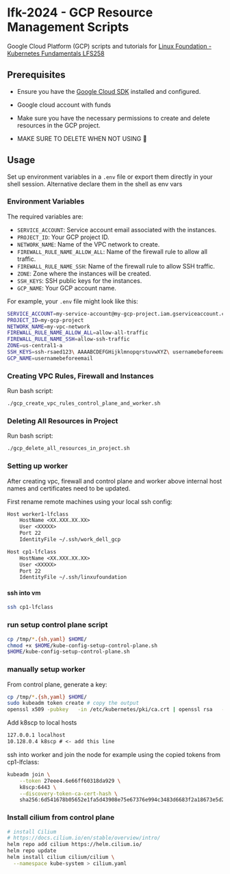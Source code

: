 # lfk-2024 - GCP Resource Management Scripts
Google Cloud Platform (GCP) scripts and tutorials for 
[Linux Foundation - Kubernetes Fundamentals LFS258](https://trainingportal.linuxfoundation.org/courses/kubernetes-fundamentals-lfs258)

## Prerequisites

- Ensure you have the [Google Cloud SDK](https://cloud.google.com/sdk/docs/install) installed and configured.
- Google cloud account with funds
- Make sure you have the necessary permissions to create and delete resources in the GCP project.

- MAKE SURE TO DELETE WHEN NOT USING 🤑

## Usage

Set up environment variables in a `.env` file or export them directly in your shell session. Alternative declare them in the shell as env vars

### Environment Variables
The required variables are:

- `SERVICE_ACCOUNT`: Service account email associated with the instances.
- `PROJECT_ID`: Your GCP project ID.
- `NETWORK_NAME`: Name of the VPC network to create.
- `FIREWALL_RULE_NAME_ALLOW_ALL`: Name of the firewall rule to allow all traffic.
- `FIREWALL_RULE_NAME_SSH`: Name of the firewall rule to allow SSH traffic.
- `ZONE`: Zone where the instances will be created.
- `SSH_KEYS`: SSH public keys for the instances.
- `GCP_NAME`: Your GCP account name.

For example, your `.env` file might look like this:

```bash
SERVICE_ACCOUNT=my-service-account@my-gcp-project.iam.gserviceaccount.com 
PROJECT_ID=my-gcp-project 
NETWORK_NAME=my-vpc-network 
FIREWALL_RULE_NAME_ALLOW_ALL=allow-all-traffic 
FIREWALL_RULE_NAME_SSH=allow-ssh-traffic 
ZONE=us-central1-a 
SSH_KEYS=ssh-rsaed123\ AAAABCDEFGHijklmnopqrstuvwXYZ\ usernamebeforeemail@gmail.com
GCP_NAME=usernamebeforeemail
```

### Creating VPC Rules, Firewall and Instances

Run bash script:

```bash
./gcp_create_vpc_rules_control_plane_and_worker.sh
```

### Deleting All Resources in Project

Run bash script:

```bash
./gcp_delete_all_resources_in_project.sh
```

### Setting up worker

After creating vpc, firewall and control plane and worker above internal host names and certificates need to be updated.

First rename remote machines using your local ssh config:

```txt
Host worker1-lfclass
    HostName <XX.XXX.XX.XX>
    User <XXXXX>
    Port 22
    IdentityFile ~/.ssh/work_dell_gcp

Host cp1-lfclass
    HostName <XX.XXX.XX.XX>
    User <XXXXX>
    Port 22
    IdentityFile ~/.ssh/linxufoundation
```

#### ssh into vm

```bash
ssh cp1-lfclass
```

### run setup control plane script

```bash
cp /tmp/*.{sh,yaml} $HOME/
chmod +x $HOME/kube-config-setup-control-plane.sh
$HOME/kube-config-setup-control-plane.sh
```

### manually setup worker

From control plane, generate a key:

```bash
cp /tmp/*.{sh,yaml} $HOME/
sudo kubeadm token create # copy the output
openssl x509 -pubkey   -in /etc/kubernetes/pki/ca.crt | openssl rsa   -pubin -outform der 2>/dev/null | openssl dgst   -sha256 -hex | sed 's/^.* //' # copy the output
```

Add k8scp to local hosts

```txt
127.0.0.1 localhost
10.128.0.4 k8scp # <- add this line
```

ssh into worker and join the node for example using the copied tokens from cp1-lfclass:

```bash
kubeadm join \
    --token 27eee4.6e66ff60318da929 \
    k8scp:6443 \
    --discovery-token-ca-cert-hash \
    sha256:6d541678b05652e1fa5d43908e75e67376e994c3483d6683f2a18673e5d2a1b0
```

### Install cilium from control plane

```bash
# install Cilium
# https://docs.cilium.io/en/stable/overview/intro/
helm repo add cilium https://helm.cilium.io/
helm repo update
helm install cilium cilium/cilium \
  --namespace kube-system > cilium.yaml
```